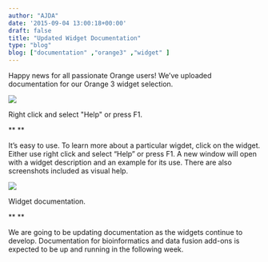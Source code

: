 ```yaml
---
author: "AJDA"
date: '2015-09-04 13:00:18+00:00'
draft: false
title: "Updated Widget Documentation"
type: "blog"
blog: ["documentation" ,"orange3" ,"widget" ]
---
```


Happy news for all passionate Orange users! We’ve uploaded documentation for our Orange 3 widget selection.



![](/images/2015/09/blog2.png)

Right click and select "Help" or press F1.

** **

It’s easy to use. To learn more about a particular wigdet, click on the widget. Either use right click and select “Help” or press F1. A new window will open with a widget description and an example for its use. There are also screenshots included as visual help.



![](/images/2015/09/blog1.png)

Widget documentation.

** **

We are going to be updating documentation as the widgets continue to develop. Documentation for bioinformatics and data fusion add-ons is expected to be up and running in the following week. 
